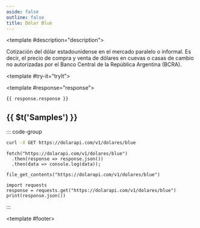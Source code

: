 ```yaml
---
aside: false
outline: false
title: Dólar Blue
---
```


<script setup>
import { setRegionForSidebar } from '../../.vitepress/sidebar/sidebar.utils.js'

setRegionForSidebar('ar')
</script>

<OAOperation operationId="get-dolar-blue" :hide-default-footer="false">

<template #description="description">

<PathEndpoint :method="description.method" :path="description.path" :baseUrl="description.baseUrl" />

Cotización del dólar estadounidense en el mercado paralelo o informal. Es decir, el precio de compra y venta de dólares en cuevas o casas de cambio no autorizadas por el Banco Central de la República Argentina (BCRA).

</template>

<template #try-it="tryIt">

<TryItButton :operation-id="tryIt.operationId" :method="tryIt.method" hide-endpoint>

<template #response="response">

```json-vue
{{ response.response }}
```

</template>

</TryItButton>

## {{ $t('Samples') }}

::: code-group

```bash [cURL] 
curl -X GET https://dolarapi.com/v1/dolares/blue
```

```js-vue [JavaScript]
fetch("https://dolarapi.com/v1/dolares/blue")
  .then(response => response.json())
  .then(data => console.log(data));
```

```php-vue [PHP]
file_get_contents("https://dolarapi.com/v1/dolares/blue")
```

```python-vue [Python]
import requests
response = requests.get("https://dolarapi.com/v1/dolares/blue")
print(response.json())
```

:::

</template>

<template #footer>

<!--@include: ./parts/get-dolar-blue-footer.md -->

</template>

</OAOperation>
